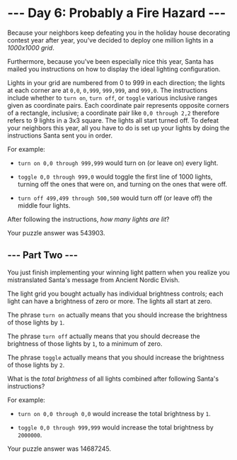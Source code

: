 # --- Day 6: Probably a Fire Hazard ---

Because your neighbors keep defeating you in the holiday house decorating contest year after year, you've decided to deploy one million lights in a *1000x1000 grid*.

Furthermore, because you've been especially nice this year, Santa has mailed you instructions on how to display the ideal lighting configuration.

Lights in your grid are numbered from 0 to 999 in each direction; the lights at each corner are at `0,0`, `0,999`, `999,999`, and `999,0`. The instructions include whether to `turn on`, `turn off`, or `toggle` various inclusive ranges given as coordinate pairs.  Each coordinate pair represents opposite corners of a rectangle, inclusive; a coordinate pair like `0,0 through 2,2` therefore refers to 9 lights in a 3x3 square.  The lights all start turned off.
To defeat your neighbors this year, all you have to do is set up your lights by doing the instructions Santa sent you in order.

For example:


 - `turn on 0,0 through 999,999` would turn on (or leave on) every light.

 - `toggle 0,0 through 999,0` would toggle the first line of 1000 lights, turning off the ones that were on, and turning on the ones that were off.

 - `turn off 499,499 through 500,500` would turn off (or leave off) the middle four lights.


After following the instructions, *how many lights are lit*?



Your puzzle answer was 543903.

## --- Part Two ---

You just finish implementing your winning light pattern when you realize you mistranslated Santa's message from Ancient Nordic Elvish.

The light grid you bought actually has individual brightness controls; each light can have a brightness of zero or more.  The lights all start at zero.

The phrase `turn on` actually means that you should increase the brightness of those lights by `1`.

The phrase `turn off` actually means that you should decrease the brightness of those lights by `1`, to a minimum of zero.

The phrase `toggle` actually means that you should increase the brightness of those lights by `2`.

What is the *total brightness* of all lights combined after following Santa's instructions?

For example:


 - `turn on 0,0 through 0,0` would increase the total brightness by `1`.

 - `toggle 0,0 through 999,999` would increase the total brightness by `2000000`.



Your puzzle answer was 14687245.
